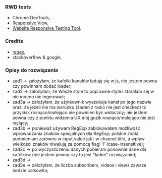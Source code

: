 ### RWD tests
* Chrome DevTools,
* [Responsive View](http://responsiv.eu/),
* [Website Responsive Testing Tool](http://responsivetesttool.com/).

### Credits
* [regex](https://regex101.com/),
* stackoverflow & google,

### Opisy do rozwiązania
* zad1 -> założyłam, że kafelki kanałów ładują się w js, nie jestem pewna czy powinnam dodać loader;
* zad2 -> założyłam, że Wasze style to poprawne style i starałam się w nie mocno nie ingerować;
* zad3a -> założyłam, że użytkownik wyszukuje kanał po jego nazwie oraz, że jeżeli nie ma warunku (żaden z radio nie jest checked) to przycisk rosnąco/malejąco nie powinien być widoczny; nie jestem pewna czy z punktu widzenia UX mój guzik rosnąco/malejąco nie jest mylący;
* zad3b -> ponieważ używam RegExp zablokowałam możliwość wprowadzania znaków specjalnych dla RegExp; polskie znaki podmieniam zarówno w input.value jak i w channel.title, a wpływ wielkości znaków niweluję za pomocą flagi 'i' (case-insensitive);
* zad3c -> po wyczyszczeniu danych pobieram ponownie dane dla kafelków (nie jestem pewna czy to jest "ładne" rozwiązanie); 
* zad3d -> 
* zad3e -> założyłam, że liczba subscribers, videos i views zawsze bedzie całkowita;
